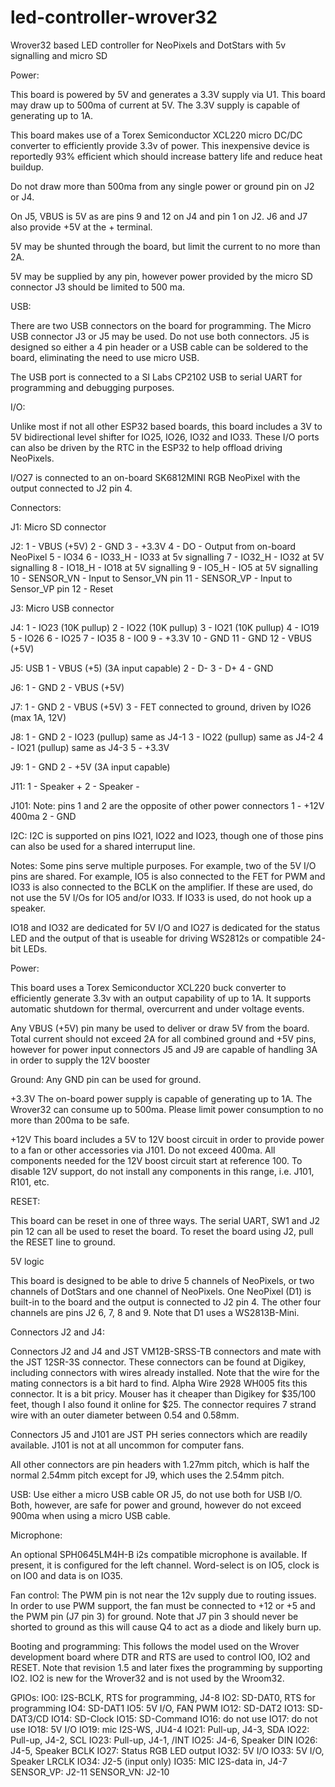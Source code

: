# led-controller-wrover32
Wrover32 based LED controller for NeoPixels and DotStars with 5v signalling
and micro SD

Power:

This board is powered by 5V and generates a 3.3V supply via U1.  This board
may draw up to 500ma of current at 5V.  The 3.3V supply is capable of
generating up to 1A.

This board makes use of a Torex Semiconductor XCL220 micro DC/DC converter
to efficiently provide 3.3v of power.  This inexpensive device is reportedly
93% efficient which should increase battery life and reduce heat buildup.

Do not draw more than 500ma from any single power or ground pin on J2 or J4.

On J5, VBUS is 5V as are pins 9 and 12 on J4 and pin 1 on J2.
J6 and J7 also provide +5V at the + terminal.

5V may be shunted through the board, but limit the current to no more than 2A.

5V may be supplied by any pin, however power provided by the micro SD
connector J3 should be limited to 500 ma.

USB:

There are two USB connectors on the board for programming.  The Micro USB
connector J3 or J5 may be used.  Do not use both connectors.  J5 is designed
so either a 4 pin header or a USB cable can be soldered to the board,
eliminating the need to use micro USB.

The USB port is connected to a SI Labs CP2102 USB to serial UART for
programming and debugging purposes.

I/O:

Unlike most if not all other ESP32 based boards, this board includes a
3V to 5V bidirectional level shifter for IO25, IO26, IO32 and IO33.  These
I/O ports can also be driven by the RTC in the ESP32 to help offload driving
NeoPixels.

I/O27 is connected to an on-board SK6812MINI RGB NeoPixel with the output
connected to J2 pin 4.

Connectors:

J1: Micro SD connector

J2:
1 - VBUS (+5V)
2 - GND
3 - +3.3V
4 - DO - Output from on-board NeoPixel
5 - IO34
6 - IO33_H - IO33 at 5v signalling
7 - IO32_H - IO32 at 5V signalling
8 - IO18_H - IO18 at 5V signalling
9 - IO5_H - IO5 at 5V signalling
10 - SENSOR_VN - Input to Sensor_VN pin
11 - SENSOR_VP - Input to Sensor_VP pin
12 - Reset

J3: Micro USB connector

J4:
1 - IO23 (10K pullup)
2 - IO22 (10K pullup)
3 - IO21 (10K pullup)
4 - IO19
5 - IO26
6 - IO25
7 - IO35
8 - IO0
9 - +3.3V
10 - GND
11 - GND
12 - VBUS (+5V)

J5: USB
1 - VBUS (+5) (3A input capable)
2 - D-
3 - D+
4 - GND

J6:
1 - GND
2 - VBUS (+5V)

J7:
1 - GND
2 - VBUS (+5V)
3 - FET connected to ground, driven by IO26 (max 1A, 12V)

J8:
1 - GND
2 - IO23 (pullup) same as J4-1
3 - IO22 (pullup) same as J4-2
4 - IO21 (pullup) same as J4-3
5 - +3.3V

J9:
1 - GND
2 - +5V (3A input capable)

J11:
1 - Speaker +
2 - Speaker -

J101:
Note: pins 1 and 2 are the opposite of other power connectors
1 - +12V 400ma
2 - GND

I2C:
I2C is supported on pins IO21, IO22 and IO23, though one of those pins can
also be used for a shared interruput line.

Notes:
Some pins serve multiple purposes.  For example, two of the 5V I/O pins are
shared.  For example, IO5 is also connected to the FET for PWM and IO33 is
also connected to the BCLK on the amplifier.  If these are used, do not use
the 5V I/Os for IO5 and/or IO33.  If IO33 is used, do not hook up a speaker.

IO18 and IO32 are dedicated for 5V I/O and IO27 is dedicated for the status
LED and the output of that is useable for driving WS2812s or compatible 24-bit
LEDs.

Power:

This board uses a Torex Semiconductor XCL220 buck converter to efficiently
generate 3.3v with an output capability of up to 1A.  It supports automatic
shutdown for thermal, overcurrent and under voltage events.

Any VBUS (+5V) pin many be used to deliver or draw 5V from the board.  Total
current should not exceed 2A for all combined ground and +5V pins, however
for power input connectors J5 and J9 are capable of handling 3A in order to
supply the 12V booster

Ground:
Any GND pin can be used for ground.

+3.3V
The on-board power supply is capable of generating up to 1A.  The Wrover32 can
consume up to 500ma.  Please limit power consumption to no more than 200ma to
be safe.

+12V
This board includes a 5V to 12V boost circuit in order to provide power to
a fan or other accessories via J101.  Do not exceed 400ma.  All components
needed for the 12V boost circuit start at reference 100.  To disable 12V
support, do not install any components in this range, i.e. J101, R101, etc.

RESET:

This board can be reset in one of three ways.  The serial UART, SW1 and J2
pin 12 can all be used to reset the board.  To reset the board using J2,
pull the RESET line to ground.

5V logic

This board is designed to be able to drive 5 channels of NeoPixels, or two
channels of DotStars and one channel of NeoPixels.  One NeoPixel (D1) is
built-in to the board and the output is connected to J2 pin 4.  The other
four channels are pins J2 6, 7, 8 and 9.  Note that D1 uses a WS2813B-Mini.

Connectors J2 and J4:

Connectors J2 and J4 and JST VM12B-SRSS-TB connectors and mate with the
JST 12SR-3S connector.  These connectors can be found at Digikey, including
connectors with wires already installed. Note that the wire for the mating
connectors is a bit hard to find. Alpha Wire 2928 WH005 fits this connector.
It is a bit pricy. Mouser has it cheaper than Digikey for $35/100 feet,
though I also found it online for $25. The connector requires 7 strand wire
with an outer diameter between 0.54 and 0.58mm.

Connectors J5 and J101 are JST PH series connectors which are readily
available. J101 is not at all uncommon for computer fans.

All other connectors are pin headers with 1.27mm pitch, which is half the
normal 2.54mm pitch except for J9, which uses the 2.54mm pitch.

USB:
Use either a micro USB cable OR J5, do not use both for USB I/O.  Both,
however, are safe for power and ground, however do not exceed 900ma
when using a micro USB cable.

Microphone:

An optional SPH0645LM4H-B i2s compatible microphone is available.
If present, it is configured for the left channel.  Word-select is on IO5,
clock is on IO0 and data is on IO35.

Fan control:
The PWM pin is not near the 12v supply due to routing issues.  In order to
use PWM support, the fan must be connected to +12 or +5 and the PWM pin
(J7 pin 3) for ground. Note that J7 pin 3 should never be shorted to ground
as this will cause Q4 to act as a diode and likely burn up.

Booting and programming:
This follows the model used on the Wrover development board where DTR and
RTS are used to control IO0, IO2 and RESET.  Note that revision 1.5 and later
fixes the programming by supporting IO2.  IO2 is new for the Wrover32 and is
not used by the Wroom32.

GPIOs:
IO0: I2S-BCLK, RTS for programming, J4-8
IO2: SD-DAT0, RTS for programming
IO4: SD-DAT1
IO5: 5V I/O, FAN PWM
IO12: SD-DAT2
IO13: SD-DAT3/CD
IO14: SD-Clock
IO15: SD-Command
IO16: do not use
IO17: do not use
IO18: 5V I/O
IO19: mic I2S-WS, JU4-4
IO21: Pull-up, J4-3, SDA
IO22: Pull-up, J4-2, SCL
IO23: Pull-up, J4-1, /INT
IO25: J4-6, Speaker DIN
IO26: J4-5, Speaker BCLK
IO27: Status RGB LED output
IO32: 5V I/O
IO33: 5V I/O, Speaker LRCLK
IO34: J2-5 (input only)
IO35: MIC I2S-data in, J4-7
SENSOR_VP: J2-11
SENSOR_VN: J2-10


